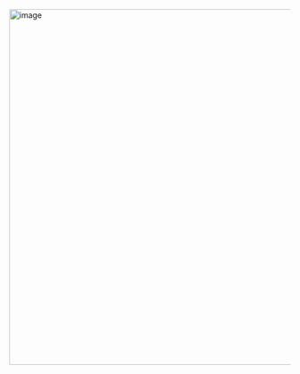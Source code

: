 <img width="1431" height="636" alt="image" src="https://github.com/user-attachments/assets/c9e80576-184a-40dc-bc85-fe6cd1854d30" />
